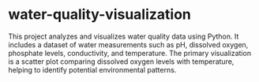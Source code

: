 # water-quality-visualization
This project analyzes and visualizes water quality data using Python. It includes a dataset of water measurements such as pH, dissolved oxygen, phosphate levels, conductivity, and temperature. The primary visualization is a scatter plot comparing dissolved oxygen levels with temperature, helping to identify potential environmental patterns.
